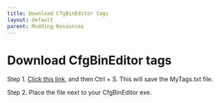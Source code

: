 ```yaml
---
title: Download CfgBinEditor tags
layout: default
parent: Modding Resources
---
```


# Download CfgBinEditor tags
Step 1. [Click this link](https://raw.githubusercontent.com/light8227/ykw-stuff/refs/heads/master/MyTags.txt), and then Ctrl + S. This will save the MyTags.txt file.

Step 2. Place the file next to your CfgBinEditor exe.

